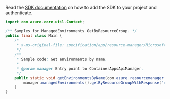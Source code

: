 Read the [SDK documentation](https://github.com/Azure/azure-sdk-for-java/blob/azure-resourcemanager-appcontainers_1.0.0-beta.3/sdk/appcontainers/azure-resourcemanager-appcontainers/README.md) on how to add the SDK to your project and authenticate.

```java
import com.azure.core.util.Context;

/** Samples for ManagedEnvironments GetByResourceGroup. */
public final class Main {
    /*
     * x-ms-original-file: specification/app/resource-manager/Microsoft.App/stable/2022-03-01/examples/ManagedEnvironments_Get.json
     */
    /**
     * Sample code: Get environments by name.
     *
     * @param manager Entry point to ContainerAppsApiManager.
     */
    public static void getEnvironmentsByName(com.azure.resourcemanager.appcontainers.ContainerAppsApiManager manager) {
        manager.managedEnvironments().getByResourceGroupWithResponse("examplerg", "jlaw-demo1", Context.NONE);
    }
}
```
